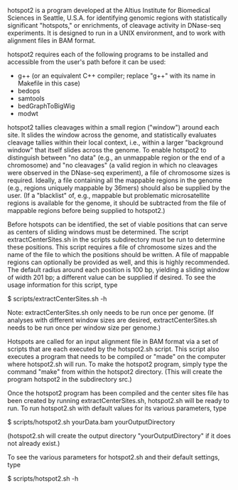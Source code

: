 hotspot2 is a program developed at the Altius Institute for Biomedical Sciences in Seattle, U.S.A.
for identifying genomic regions with statistically significant "hotspots," or enrichments,
of cleavage activity in DNase-seq experiments.  It is designed to run in a UNIX environment,
and to work with alignment files in BAM format.

hotspot2 requires each of the following programs to be installed and accessible from the user's path
before it can be used:
* g++ (or an equivalent C++ compiler; replace "g++" with its name in Makefile in this case)
* bedops
* samtools
* bedGraphToBigWig
* modwt

hotspot2 tallies cleavages within a small region ("window") around each site.  It slides the window
across the genome, and statistically evaluates cleavage tallies within their local context, i.e.,
within a larger "background window" that itself slides across the genome.  To enable hotspot2
to distinguish between "no data" (e.g., an unmappable region or the end of a chromosome) and
"no cleavages" (a valid region in which no cleavages were observed in the DNase-seq experiment),
a file of chromosome sizes is required.  Ideally, a file containing all the mappable regions
in the genome (e.g., regions uniquely mappable by 36mers) should also be supplied by the user.
(If a "blacklist" of, e.g., mappable but problematic microsatellite regions is available
for the genome, it should be subtracted from the file of mappable regions before being supplied
to hotspot2.)

Before hotspots can be identified, the set of viable positions that can serve as centers of
sliding windows must be determined.  The script extractCenterSites.sh in the scripts subdirectory
must be run to determine these positions.  This script requires a file of chromosome sizes
and the name of the file to which the positions should be written.  A file of mappable regions
can optionally be provided as well, and this is highly recommended.  The default radius around
each position is 100 bp, yielding a sliding window of width 201 bp; a different value can be
supplied if desired.  To see the usage information for this script, type

$ scripts/extractCenterSites.sh -h

Note:  extractCenterSites.sh only needs to be run once per genome.  (If analyses with different
window sizes are desired, extractCenterSites.sh needs to be run once per window size per genome.)

Hotspots are called for an input alignment file in BAM format via a set of scripts that are
each executed by the hotspot2.sh script.  This script also executes a program that needs to
be compiled or "made" on the computer where hotspot2.sh will run.  To make the hotspot2 program,
simply type the command "make" from within the hotspot2 directory.  (This will create the program
hotspot2 in the subdirectory src.)

Once the hotspot2 program has been compiled and the center sites file has been created
by running extractCenterSites.sh, hotspot2.sh will be ready to run.  To run hotspot2.sh
with default values for its various parameters, type

$ scripts/hotspot2.sh yourData.bam yourOutputDirectory

(hotspot2.sh will create the output directory "yourOutputDirectory" if it does not already exist.)

To see the various parameters for hotspot2.sh and their default settings, type

$ scripts/hotspot2.sh -h


